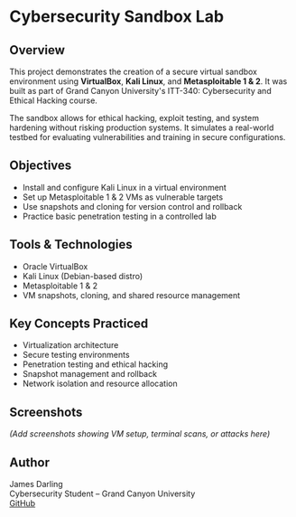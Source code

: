 # Cybersecurity Sandbox Lab

## Overview
This project demonstrates the creation of a secure virtual sandbox environment using **VirtualBox**, **Kali Linux**, and **Metasploitable 1 & 2**. It was built as part of Grand Canyon University's ITT-340: Cybersecurity and Ethical Hacking course.

The sandbox allows for ethical hacking, exploit testing, and system hardening without risking production systems. It simulates a real-world testbed for evaluating vulnerabilities and training in secure configurations.

## Objectives
- Install and configure Kali Linux in a virtual environment
- Set up Metasploitable 1 & 2 VMs as vulnerable targets
- Use snapshots and cloning for version control and rollback
- Practice basic penetration testing in a controlled lab

## Tools & Technologies
- Oracle VirtualBox
- Kali Linux (Debian-based distro)
- Metasploitable 1 & 2
- VM snapshots, cloning, and shared resource management

## Key Concepts Practiced
- Virtualization architecture
- Secure testing environments
- Penetration testing and ethical hacking
- Snapshot management and rollback
- Network isolation and resource allocation

## Screenshots
*(Add screenshots showing VM setup, terminal scans, or attacks here)*

## Author
James Darling  
Cybersecurity Student – Grand Canyon University  
[GitHub](https://github.com/jdarlin91)

